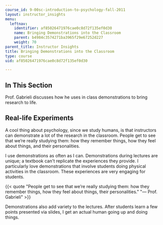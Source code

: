 ```yaml
---
course_id: 9-00sc-introduction-to-psychology-fall-2011
layout: instructor_insights
menu:
  leftnav:
    identifier: af85026471976cae0c8d72f135ef0d30
    name: Bringing Demonstrations into the Classroom
    parent: b4984c3574271ba3965f29e67252d227
    weight: 70
parent_title: Instructor Insights
title: Bringing Demonstrations into the Classroom
type: course
uid: af85026471976cae0c8d72f135ef0d30

---
```


In This Section
---------------

Prof. Gabrieli discusses how he uses in class demonstrations to bring research to life.

Real-life Experiments
---------------------

A cool thing about psychology, since we study humans, is that instructors can demonstrate a lot of the research in the classroom. People get to see that we’re really studying them: how they remember things, how they feel about things, and their personalities.  

  I use demonstrations as often as I can. Demonstrations during lectures are unique; a textbook can't replicate the experiences they provide. I particularly love demonstrations that involve students doing physical activities in the classroom. These experiences are very engaging for students.  

{{< quote "People get to see that we’re really studying them: how they remember things, how they feel about things, their personalities." "— Prof. Gabrieli" >}}

Demonstrations also add variety to the lectures. After students learn a few points presented via slides, I get an actual human going up and doing things.